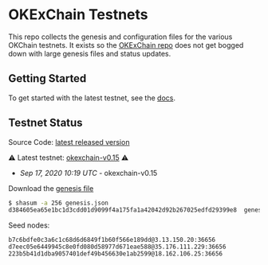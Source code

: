 # OKExChain Testnets

This repo collects the genesis and configuration files for the various OKChain
testnets. It exists so the [OKExChain repo](https://github.com/okex/okexchain)
does not get bogged down with large genesis files and status updates.

## Getting Started

To get started with the latest testnet, see the
[docs](https://okexchain-docs.readthedocs.io/en/latest/getting-start/join-okexchain-testnet.html).

## Testnet Status
Source Code: [latest released version](https://github.com/okex/okexchain/tree/v0.15.0-testnet)

⚠️ Latest testnet: [okexchain-v0.15](./v0.15) ⚠️
* *Sep 17, 2020 10:19 UTC* - okexchain-v0.15

Download the [genesis file](https://raw.githubusercontent.com/okex/testnets/master/v0.15/genesis.json)

```bash
$ shasum -a 256 genesis.json
d384605ea65e1bc1d3cdd01d9099f4a175fa1a42042d92b267025edfd29399e8  genesis.json
```

Seed nodes:
```
b7c6bdfe0c3a6c1c68d6d6849f1b60f566e189dd@3.13.150.20:36656
d7eec05e6449945c8e0fd080d58977d671eae588@35.176.111.229:36656
223b5b41d1dba9057401def49b456630e1ab2599@18.162.106.25:36656
```
